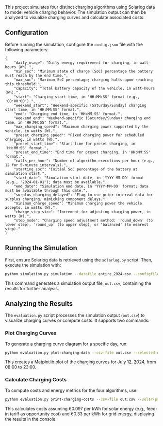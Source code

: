 This project simulates four distinct charging algorithms using Solarlog data to model vehicle charging behavior. The simulation output can then be analyzed to visualize charging curves and calculate associated costs.

## Configuration

Before running the simulation, configure the `config.json` file with the following parameters:

```
{
    "daily_usage": "Daily energy requirement for charging, in watt-hours (Wh).",
    "min_soc": "Minimum state of charge (SoC) percentage the battery must reach by the end time.",
    "max_soc": "Maximum SoC percentage; charging halts upon reaching this threshold.",
    "capacity": "Total battery capacity of the vehicle, in watt-hours (Wh).",
    "start": "Charging start time, in 'HH:MM:SS' format (e.g., '08:00:00').",
    "weekend_start": "Weekend-specific (Saturday/Sunday) charging start time, in 'HH:MM:SS' format.",
    "end": "Charging end time, in 'HH:MM:SS' format.",
    "weekend_end": "Weekend-specific (Saturday/Sunday) charging end time, in 'HH:MM:SS' format.",
    "max_charging_speed": "Maximum charging power supported by the vehicle, in watts (W).",
    "preset_charging_speed": "Fixed charging power for scheduled charging, in watts (W).",
    "preset_start_time": "Start time for preset charging, in 'HH:MM:SS' format.",
    "preset_end_time": "End time for preset charging, in 'HH:MM:SS' format.",
    "calls_per_hour": "Number of algorithm executions per hour (e.g., 12 for 5-minute intervals).",
    "starting_soc": "Initial SoC percentage of the battery at simulation start.",
    "start_date": "Simulation start date, in 'YYYY-MM-DD' format (e.g., '2024-01-01'); data must be available.",
    "end_date": "Simulation end date, in 'YYYY-MM-DD' format; data must be available through this date.",
    "surplus_charging_delayed": "Flag to use prior interval data for surplus charging, mimicking component delays.",
    "minimum_charge_speed": "Minimum charging power the vehicle accepts, in watts (W).",
    "charge_step_size": "Increment for adjusting charging power, in watts (W).",
    "step_mode": "Charging speed adjustment method: 'round_down' (to lower step), 'round_up' (to upper step), or 'balanced' (to nearest step)."
}
```

## Running the Simulation

First, ensure Solarlog data is retrieved using the `solarlog.py` script. Then, execute the simulation with:

```bash
python simulation.py simulation --datafile entire_2024.csv --configfile config.json --out out.csv
```

This command generates a simulation output file, `out.csv`, containing the results for further analysis.

## Analyzing the Results

The `evaluation.py` script processes the simulation output (`out.csv`) to visualize charging curves or compute costs. It supports two commands:

### Plot Charging Curves

To generate a charging curve diagram for a specific day, run:

```bash
python evaluation.py plot-charging-data --csv-file out.csv --selected-date 2024-07-12 --start-time 08:00 --end-time 23:00
```

This creates a Matplotlib plot of the charging curves for July 12, 2024, from 08:00 to 23:00.

### Calculate Charging Costs

To compute costs and energy metrics for the four algorithms, use:

```bash
python evaluation.py print-charging-costs --csv-file out.csv --solar-price 0.097 --grid-price 0.33
```

This calculates costs assuming €0.097 per kWh for solar energy (e.g., feed-in tariff as opportunity cost) and €0.33 per kWh for grid energy, displaying the results in the console.
